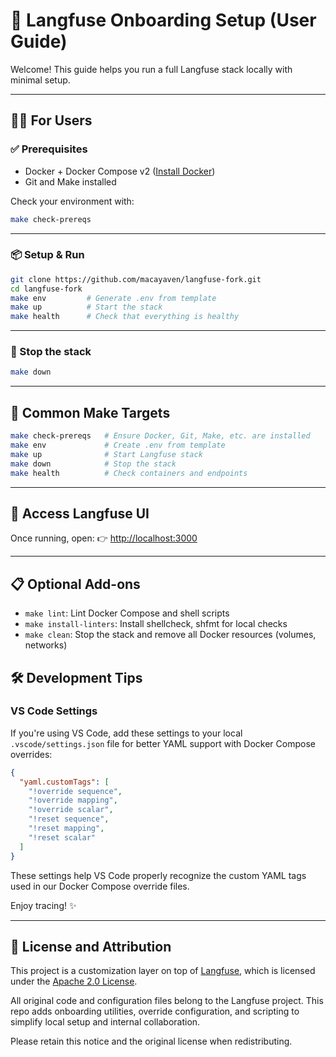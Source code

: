 # 🚀 Langfuse Onboarding Setup (User Guide)

Welcome! This guide helps you run a full Langfuse stack locally with minimal setup.

---

## 🧑‍💻 For Users

### ✅ Prerequisites
- Docker + Docker Compose v2 ([Install Docker](https://docs.docker.com/get-docker/))
- Git and Make installed

Check your environment with:
```bash
make check-prereqs
```

---

### 📦 Setup & Run
```bash
git clone https://github.com/macayaven/langfuse-fork.git
cd langfuse-fork
make env         # Generate .env from template
make up          # Start the stack
make health      # Check that everything is healthy
```

---

### 🧹 Stop the stack
```bash
make down
```

---

## 🧠 Common Make Targets

```bash
make check-prereqs   # Ensure Docker, Git, Make, etc. are installed
make env             # Create .env from template
make up              # Start Langfuse stack
make down            # Stop the stack
make health          # Check containers and endpoints
```

---

## 📍 Access Langfuse UI

Once running, open:
👉 [http://localhost:3000](http://localhost:3000)

---

## 📋 Optional Add-ons

- `make lint`: Lint Docker Compose and shell scripts
- `make install-linters`: Install shellcheck, shfmt for local checks
- `make clean`: Stop the stack and remove all Docker resources (volumes, networks)

## 🛠️ Development Tips

### VS Code Settings

If you're using VS Code, add these settings to your local `.vscode/settings.json` file for better YAML support with Docker Compose overrides:

```json
{
  "yaml.customTags": [
    "!override sequence",
    "!override mapping",
    "!override scalar",
    "!reset sequence",
    "!reset mapping",
    "!reset scalar"
  ]
}
```

These settings help VS Code properly recognize the custom YAML tags used in our Docker Compose override files.

Enjoy tracing! ✨

---

## 📄 License and Attribution

This project is a customization layer on top of [Langfuse](https://github.com/langfuse/langfuse), which is licensed under the [Apache 2.0 License](LICENSE).

All original code and configuration files belong to the Langfuse project. This repo adds onboarding utilities, override configuration, and scripting to simplify local setup and internal collaboration.

Please retain this notice and the original license when redistributing.
